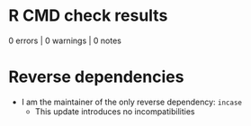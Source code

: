 # R CMD check results

0 errors | 0 warnings | 0 notes

# Reverse dependencies

* I am the maintainer of the only reverse dependency: `incase`
  - This update introduces no incompatibilities
